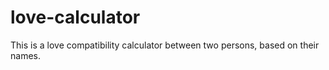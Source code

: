 # love-calculator
This is a love compatibility calculator between two persons, based on their names.
